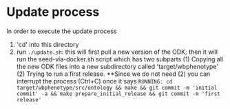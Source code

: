 # Update process
In order to execute the update process
1. 'cd' into this directory
1. run `./update.sh`: this will first pull a new version of the ODK; then it will run the seed-via-docker.sh script which has two subparts (1) Copying all the new ODK files into a new subdirectory called 'target/wbphenotype' (2) Trying to run a first release. **Since we do not need (2) you can interrupt the process (Ctrl+C) once it says 
```RUNNING: cd target/wbphenotype/src/ontology && make && git commit -m 'initial commit' -a && make prepare_initial_release && git commit -m 'first release'```


